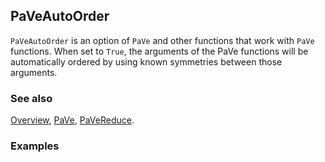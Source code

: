 ## PaVeAutoOrder

`PaVeAutoOrder` is an option of `PaVe` and other functions that work with `PaVe` functions. When set to `True`,  the arguments of the PaVe functions will be automatically ordered by using known symmetries between those arguments.

### See also

[Overview](Extra/FeynCalc.md), [PaVe](PaVe.md), [PaVeReduce](PaVeReduce.md).

### Examples